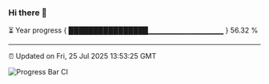 ### Hi there 👋

⏳ Year progress { ████████████████▁▁▁▁▁▁▁▁▁▁▁▁▁▁ } 56.32 %

---

⏰ Updated on Fri, 25 Jul 2025 13:53:25 GMT

![Progress Bar CI](https://github.com/IshwaranRudhara/GIT-ACTION/workflows/Progress%20Bar%20CI/badge.svg)
